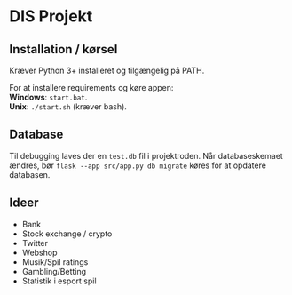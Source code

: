 # DIS Projekt

## Installation / kørsel

Kræver Python 3+ installeret og tilgængelig på PATH.

For at installere requirements og køre appen:  
**Windows**: `start.bat`.  
**Unix**: `./start.sh` (kræver bash).

## Database

Til debugging laves der en `test.db` fil i projektroden. 
Når databaseskemaet ændres, bør `flask --app src/app.py db migrate` køres for at opdatere databasen.

## Ideer

- Bank
- Stock exchange / crypto
- Twitter
- Webshop
- Musik/Spil ratings
- Gambling/Betting
- Statistik i esport spil
